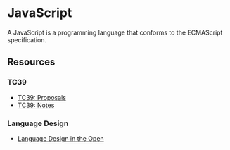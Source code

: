 # JavaScript

A JavaScript is a programming language that conforms to the ECMAScript specification.

## Resources

### TC39

- [TC39: Proposals](https://github.com/tc39/proposals)
- [TC39: Notes](https://github.com/tc39/notes)

### Language Design

- [Language Design in the Open](https://www.youtube.com/watch?v=RJBdLelTUls)

